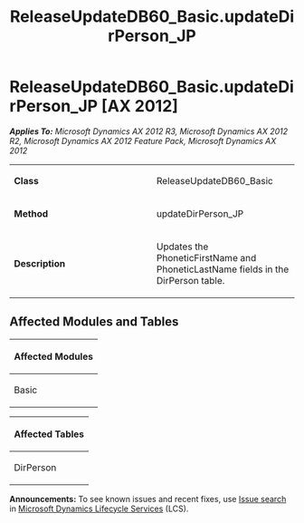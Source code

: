 ﻿---
title: ReleaseUpdateDB60_Basic.updateDirPerson_JP
TOCTitle: ReleaseUpdateDB60_Basic.updateDirPerson_JP
ms:assetid: a799717a-0090-b5fb-4b4d-2e81a71cde4e
ms:mtpsurl: https://msdn.microsoft.com/en-us/library/JJ686362(v=AX.60)
ms:contentKeyID: 49710318
ms.date: 05/18/2015
mtps_version: v=AX.60
---

# ReleaseUpdateDB60\_Basic.updateDirPerson\_JP [AX 2012]


_**Applies To:** Microsoft Dynamics AX 2012 R3, Microsoft Dynamics AX 2012 R2, Microsoft Dynamics AX 2012 Feature Pack, Microsoft Dynamics AX 2012_

<table>
<colgroup>
<col style="width: 50%" />
<col style="width: 50%" />
</colgroup>
<tbody>
<tr class="odd">
<td><p><strong>Class</strong></p></td>
<td><p>ReleaseUpdateDB60_Basic</p></td>
</tr>
<tr class="even">
<td><p><strong>Method</strong></p></td>
<td><p>updateDirPerson_JP</p></td>
</tr>
<tr class="odd">
<td><p><strong>Description</strong></p></td>
<td><p>Updates the PhoneticFirstName and PhoneticLastName fields in the DirPerson table.</p></td>
</tr>
</tbody>
</table>


## Affected Modules and Tables

<table>
<colgroup>
<col style="width: 100%" />
</colgroup>
<thead>
<tr class="header">
<th><p>Affected Modules</p></th>
</tr>
</thead>
<tbody>
<tr class="odd">
<td><p>Basic</p></td>
</tr>
</tbody>
</table>


<table>
<colgroup>
<col style="width: 100%" />
</colgroup>
<thead>
<tr class="header">
<th><p>Affected Tables</p></th>
</tr>
</thead>
<tbody>
<tr class="odd">
<td><p>DirPerson</p></td>
</tr>
</tbody>
</table>

  
**Announcements:** To see known issues and recent fixes, use [Issue search](http://go.microsoft.com/fwlink/?linkid=389258) in [Microsoft Dynamics Lifecycle Services](http://go.microsoft.com/fwlink/?linkid=306505) (LCS).

